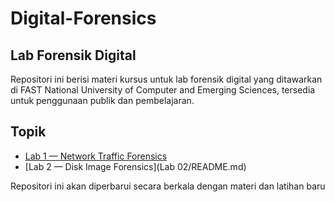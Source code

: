 # Digital-Forensics

## Lab Forensik Digital

Repositori ini berisi materi kursus untuk lab forensik digital yang ditawarkan di FAST National University of Computer and Emerging Sciences, tersedia untuk penggunaan publik dan pembelajaran.

## Topik

* [Lab 1 — Network Traffic Forensics](01/README.md)
* [Lab 2 — Disk Image Forensics](Lab 02/README.md)

Repositori ini akan diperbarui secara berkala dengan materi dan latihan baru
